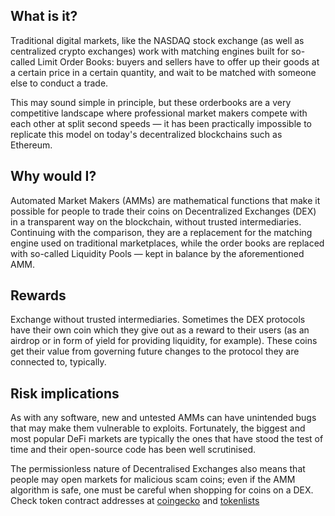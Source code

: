 ## What is it?

Traditional digital markets, like the NASDAQ stock exchange (as well as centralized crypto exchanges) work with matching engines built for so-called Limit Order Books: buyers and sellers have to offer up their goods at a certain price in a certain quantity, and wait to be matched with someone else to conduct a trade. 

This may sound simple in principle, but these orderbooks are a very competitive landscape where professional market makers compete with each other at split second speeds — it has been practically impossible to replicate this model on today's decentralized blockchains such as Ethereum.


## Why would I?

Automated Market Makers (AMMs) are mathematical functions that make it possible for people to trade their coins on Decentralized Exchanges (DEX) in a transparent way on the blockchain, without trusted intermediaries. Continuing with the comparison, they are a replacement for the matching engine used on traditional marketplaces, while the order books are replaced with so-called Liquidity Pools — kept in balance by the aforementioned AMM.

## Rewards

Exchange without trusted intermediaries. Sometimes the DEX protocols have their own coin which they give out as a reward to their users (as an airdrop or in form of yield for providing liquidity, for example). These coins get their value from governing future changes to the protocol they are connected to, typically.

## Risk implications

As with any software, new and untested AMMs can have unintended bugs that may make them vulnerable to exploits. Fortunately, the biggest and most popular DeFi markets are typically the ones that have stood the test of time and their open-source code has been well scrutinised.

The permissionless nature of Decentralised Exchanges also means that people may open markets for malicious scam coins; even if the AMM algorithm is safe, one must be careful when shopping for coins on a DEX. Check token contract addresses at [coingecko](https://coingecko.com) and [tokenlists](https://tokenlists.org)

